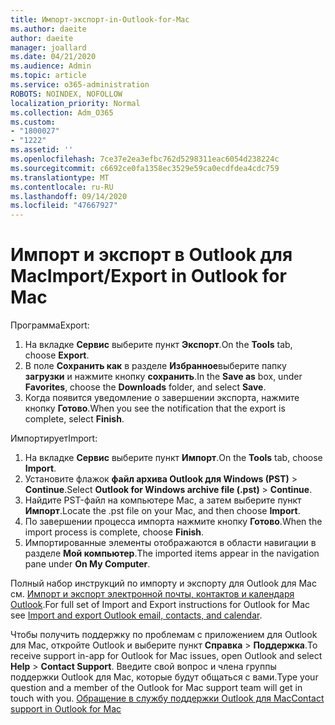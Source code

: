 ```yaml
---
title: Импорт-экспорт-in-Outlook-for-Mac
ms.author: daeite
author: daeite
manager: joallard
ms.date: 04/21/2020
ms.audience: Admin
ms.topic: article
ms.service: o365-administration
ROBOTS: NOINDEX, NOFOLLOW
localization_priority: Normal
ms.collection: Adm_O365
ms.custom:
- "1800027"
- "1222"
ms.assetid: ''
ms.openlocfilehash: 7ce37e2ea3efbc762d5298311eac6054d238224c
ms.sourcegitcommit: c6692ce0fa1358ec3529e59ca0ecdfdea4cdc759
ms.translationtype: MT
ms.contentlocale: ru-RU
ms.lasthandoff: 09/14/2020
ms.locfileid: "47667927"
---
```

# <a name="importexport-in-outlook-for-mac"></a><span data-ttu-id="03e22-102">Импорт и экспорт в Outlook для Mac</span><span class="sxs-lookup"><span data-stu-id="03e22-102">Import/Export in Outlook for Mac</span></span> 

<span data-ttu-id="03e22-103">Программа</span><span class="sxs-lookup"><span data-stu-id="03e22-103">Export:</span></span>
1. <span data-ttu-id="03e22-104">На вкладке **Сервис** выберите пункт **Экспорт**.</span><span class="sxs-lookup"><span data-stu-id="03e22-104">On the **Tools** tab, choose **Export**.</span></span>
2. <span data-ttu-id="03e22-105">В поле **Сохранить как** в разделе **Избранное**выберите папку **загрузки** и нажмите кнопку **сохранить**.</span><span class="sxs-lookup"><span data-stu-id="03e22-105">In the **Save as** box, under **Favorites**, choose the **Downloads** folder, and select **Save**.</span></span>
3. <span data-ttu-id="03e22-106">Когда появится уведомление о завершении экспорта, нажмите кнопку **Готово**.</span><span class="sxs-lookup"><span data-stu-id="03e22-106">When you see the notification that the export is complete, select **Finish**.</span></span>

<span data-ttu-id="03e22-107">Импортирует</span><span class="sxs-lookup"><span data-stu-id="03e22-107">Import:</span></span>
1. <span data-ttu-id="03e22-108">На вкладке **Сервис** выберите пункт **Импорт**.</span><span class="sxs-lookup"><span data-stu-id="03e22-108">On the **Tools** tab, choose **Import**.</span></span>
2. <span data-ttu-id="03e22-109">Установите флажок **файл архива Outlook для Windows (PST)**  >  **Continue**.</span><span class="sxs-lookup"><span data-stu-id="03e22-109">Select **Outlook for Windows archive file (.pst)** > **Continue**.</span></span>
3. <span data-ttu-id="03e22-110">Найдите PST-файл на компьютере Mac, а затем выберите пункт **Импорт**.</span><span class="sxs-lookup"><span data-stu-id="03e22-110">Locate the .pst file on your Mac, and then choose **Import**.</span></span>
4. <span data-ttu-id="03e22-111">По завершении процесса импорта нажмите кнопку **Готово**.</span><span class="sxs-lookup"><span data-stu-id="03e22-111">When the import process is complete, choose **Finish**.</span></span>
5. <span data-ttu-id="03e22-112">Импортированные элементы отображаются в области навигации в разделе **Мой компьютер**.</span><span class="sxs-lookup"><span data-stu-id="03e22-112">The imported items appear in the navigation pane under **On My Computer**.</span></span>

<span data-ttu-id="03e22-113">Полный набор инструкций по импорту и экспорту для Outlook для Mac см. [Импорт и экспорт электронной почты, контактов и календаря Outlook](https://support.office.com/article/92577192-3881-4502-b79d-c3bbada6c8ef#ID0EAACAAA=Mac).</span><span class="sxs-lookup"><span data-stu-id="03e22-113">For full set of Import and Export instructions for Outlook for Mac see [Import and export Outlook email, contacts, and calendar](https://support.office.com/article/92577192-3881-4502-b79d-c3bbada6c8ef#ID0EAACAAA=Mac).</span></span> 

<span data-ttu-id="03e22-114">Чтобы получить поддержку по проблемам с приложением для Outlook для Mac, откройте Outlook и выберите пункт **Справка**  >  **Поддержка**.</span><span class="sxs-lookup"><span data-stu-id="03e22-114">To receive support in-app for Outlook for Mac issues, open Outlook and select **Help** > **Contact Support**.</span></span> <span data-ttu-id="03e22-115">Введите свой вопрос и члена группы поддержки Outlook для Mac, которые будут общаться с вами.</span><span class="sxs-lookup"><span data-stu-id="03e22-115">Type your question and a member of the Outlook for Mac support team will get in touch with you.</span></span> [<span data-ttu-id="03e22-116">Обращение в службу поддержки Outlook для Mac</span><span class="sxs-lookup"><span data-stu-id="03e22-116">Contact support in Outlook for Mac</span></span>](https://go.microsoft.com/fwlink/?linkid=2002400&clcid=0x409)